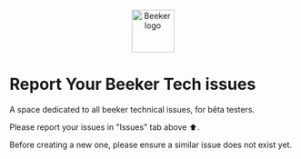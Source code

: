 <!-- markdownlint-disable MD033 MD041 -->
<p align="center" style="margin-top: 20px;">
  <a href="https://www.beeker.tech">
    <img src="https://ik.imagekit.io/beeker/logo.svg?updatedAt=1696089271712" alt="Beeker logo" width="75" />
  </a>
</p>

# Report Your Beeker Tech issues

A space dedicated to all beeker technical issues, for bêta testers.

Please report your issues in "Issues" tab above ⬆️.

Before creating a new one, please ensure a similar issue does not exist yet.
